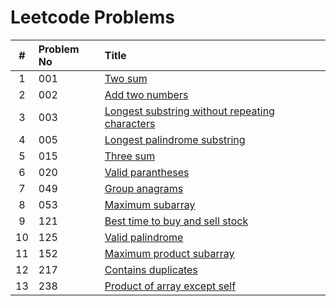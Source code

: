 # Leetcode Problems

  | # | Problem No | Title |
  | :---: | :--- | :--- |
   1 | 001 | [Two sum](https://github.com/ashishdotme/code.ashish.me/blob/master/leetcode/001-two-sum.js) |
 2 | 002 | [Add two numbers](https://github.com/ashishdotme/code.ashish.me/blob/master/leetcode/002-add-two-numbers.js) |
 3 | 003 | [Longest substring without repeating characters](https://github.com/ashishdotme/code.ashish.me/blob/master/leetcode/003-longest-substring-without-repeating-characters.js) |
 4 | 005 | [Longest palindrome substring](https://github.com/ashishdotme/code.ashish.me/blob/master/leetcode/005-longest-palindrome-substring.js) |
 5 | 015 | [Three sum](https://github.com/ashishdotme/code.ashish.me/blob/master/leetcode/015-three-sum.js) |
 6 | 020 | [Valid parantheses](https://github.com/ashishdotme/code.ashish.me/blob/master/leetcode/020-valid-parantheses.js) |
 7 | 049 | [Group anagrams](https://github.com/ashishdotme/code.ashish.me/blob/master/leetcode/049-group-anagrams.js) |
 8 | 053 | [Maximum subarray](https://github.com/ashishdotme/code.ashish.me/blob/master/leetcode/053-maximum-subarray.js) |
 9 | 121 | [Best time to buy and sell stock](https://github.com/ashishdotme/code.ashish.me/blob/master/leetcode/121-best-time-to-buy-and-sell-stock.js) |
 10 | 125 | [Valid palindrome](https://github.com/ashishdotme/code.ashish.me/blob/master/leetcode/125-valid-palindrome.js) |
 11 | 152 | [Maximum product subarray](https://github.com/ashishdotme/code.ashish.me/blob/master/leetcode/152-maximum-product-subarray.js) |
 12 | 217 | [Contains duplicates](https://github.com/ashishdotme/code.ashish.me/blob/master/leetcode/217-contains-duplicates.js) |
 13 | 238 | [Product of array except self](https://github.com/ashishdotme/code.ashish.me/blob/master/leetcode/238-product-of-array-except-self.js) |
